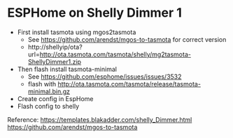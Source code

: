 # ESPHome on Shelly Dimmer 1

* First install tasmota using mgos2tasmota
  * See https://github.com/arendst/mgos-to-tasmota for correct version
  * http://shellyip/ota?url=http://ota.tasmota.com/tasmota/shelly/mg2tasmota-ShellyDimmer1.zip
* Then flash install tasmota-minimal
  * See https://github.com/esphome/issues/issues/3532
  * flash with http://ota.tasmota.com/tasmota/release/tasmota-minimal.bin.gz
* Create config in EspHome
* Flash config to shelly

Reference:
https://templates.blakadder.com/shelly_Dimmer.html
https://github.com/arendst/mgos-to-tasmota
